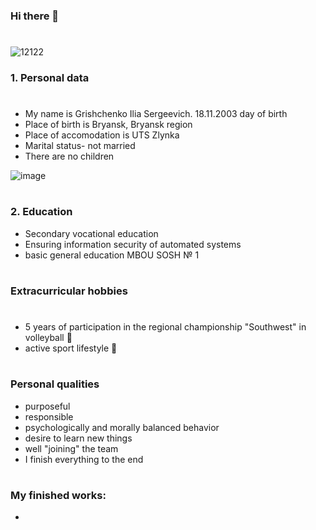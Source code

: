 ### Hi there 👋
#
![12122](https://user-images.githubusercontent.com/94737402/146922883-6979c8c3-bd4a-4094-b112-f64a2322be3a.png)


### 1. Personal data 
#
 - My name is Grishchenko Ilia Sergeevich. 18.11.2003 day of birth
 - Place of birth is Bryansk, Bryansk region
 - Place of accomodation is UTS Zlynka
 - Marital status- not married
 - There are no children
 
 ![image](https://user-images.githubusercontent.com/94737402/146927839-54c3d517-fc8b-491e-891f-9399ae7504cb.png)

#
### 2. Education

 - Secondary vocational education
 - Ensuring information security of automated systems
 - basic general education MBOU SOSH № 1
#
### Extracurricular hobbies
#
 - 5 years of participation in the regional championship "Southwest" in volleyball 🏐
 - active sport lifestyle 🥇
#
### Personal qualities
 - purposeful
 - responsible
 - psychologically and morally balanced behavior
 - desire to learn new things
 - well "joining" the team
 - I finish everything to the end 
#
### My finished works: 
- 
